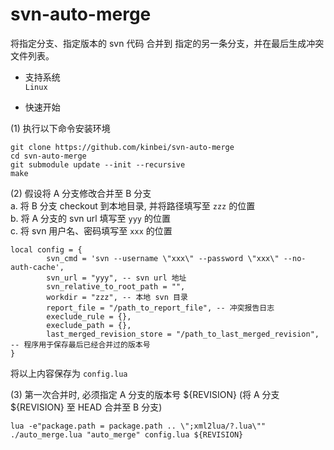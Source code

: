 # svn-auto-merge
将指定分支、指定版本的 svn 代码 合并到 指定的另一条分支，并在最后生成冲突文件列表。

- 支持系统    
`Linux`

- 快速开始

(1) 执行以下命令安装环境
```
git clone https://github.com/kinbei/svn-auto-merge
cd svn-auto-merge
git submodule update --init --recursive
make
```

(2) 假设将 A 分支修改合并至 B 分支    
a. 将 B 分支 checkout 到本地目录, 并将路径填写至 `zzz` 的位置    
b. 将 A 分支的 svn url 填写至 `yyy` 的位置    
c. 将 svn 用户名、密码填写至 `xxx` 的位置

```
local config = {
        svn_cmd = 'svn --username \"xxx\" --password \"xxx\" --no-auth-cache',
        svn_url = "yyy", -- svn url 地址
        svn_relative_to_root_path = "",
        workdir = "zzz", -- 本地 svn 目录
        report_file = "/path_to_report_file", -- 冲突报告日志
        execlude_rule = {},
        execlude_path = {},
        last_merged_revision_store = "/path_to_last_merged_revision", -- 程序用于保存最后已经合并过的版本号
}
```
将以上内容保存为 `config.lua`   

(3) 第一次合并时, 必须指定 A 分支的版本号 ${REVISION} (将 A 分支 ${REVISION} 至 HEAD 合并至 B 分支)
```
lua -e"package.path = package.path .. \";xml2lua/?.lua\"" ./auto_merge.lua "auto_merge" config.lua ${REVISION}
```

